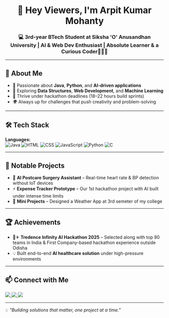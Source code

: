 <!-- Profile Header -->
<h1 align="center">👋 Hey Viewers, I'm Arpit Kumar Mohanty</h1>
<h3 align="center">💻 3rd-year BTech Student at Siksha 'O' Anusandhan University | AI & Web Dev Enthusiast | Absolute Learner & a Curious Coder👨‍💻🚀</h3>

---

## 🌟 About Me
- 🎯 Passionate about **Java**, **Python**, and **AI-driven applications**  
- 🧠 Exploring **Data Structures**, **Web Development**, and **Machine Learning**  
- 🏁 Thrive under hackathon deadlines (18–22 hours build sprints)  
- 🌍 Always up for challenges that push creativity and problem-solving

---

## 🛠 Tech Stack
**Languages:**  
![Java](https://img.shields.io/badge/Java-orange?logo=java&logoColor=white)
![HTML](https://img.shields.io/badge/HTML5-E34F26?logo=html5&logoColor=white)
![CSS](https://img.shields.io/badge/CSS3-1572B6?logo=css3&logoColor=white)
![JavaScript](https://img.shields.io/badge/JavaScript-F7DF1E?logo=javascript&logoColor=black)
![Python](https://img.shields.io/badge/Python-3776AB?logo=python&logoColor=white)
![C](https://img.shields.io/badge/C-00599C?logo=c&logoColor=white)

---

## 📌 Notable Projects
- 🏥 **AI Postcare Surgery Assistant** – Real-time heart rate & BP detection without IoT devices  
- ⚡ **Expense Tracker Prototype** – Our 1st hackathon project with AI built under intense time limits  
- 🔧 **Mini Projects** – Designed a Weather App at 3rd semeter of my college

---

## 🏆 Achievements
- 🥇✈ **Tredence Infinity AI Hackathon 2025** – Selected along with top 80 teams in India & First Company-based hackathon experience outside Odisha
- 💡 Built end-to-end **AI healthcare solution** under high-pressure environments  

---

## 📫 Connect with Me
<p>
<a href="https://www.linkedin.com/in/akmohanty0007/">
  <img src="https://img.shields.io/badge/LinkedIn-blue?logo=linkedin&logoColor=white" />
</a>
<a href="mailto:kmohantyarpit39@gmail.com">
  <img src="https://img.shields.io/badge/Email-D14836?logo=gmail&logoColor=white" />
</a>
<a href="https://www.cloudskillsboost.google/public_profiles/c6eb0c61-2093-41ab-a887-a2b66a085186">
  <img src="https://img.shields.io/badge/Google%20Cloud%20Skills%20Boost-4285F4?logo=googlecloud&logoColor=white" />
</a>
</p>

---

💡 *"Building solutions that matter, one project at a time."*
